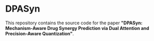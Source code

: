 # DPASyn

This repository contains the source code for the paper **"DPASyn: Mechanism-Aware Drug Synergy Prediction via Dual Attention and Precision-Aware Quantization"**.
